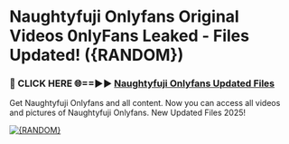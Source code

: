 # Naughtyfuji Onlyfans Original Videos 0nlyFans Leaked - Files Updated! ({RANDOM})

<h3>🔴 CLICK HERE 🌐==►► <a href="https://betterlinks.top/A2PfLJ" rel="nofollow">Naughtyfuji Onlyfans Updated Files</a></h3>

Get Naughtyfuji Onlyfans and all content. Now you can access all videos and pictures of Naughtyfuji Onlyfans. New Updated Files 2025!

[![{RANDOM}](https://i.imgur.com/ppqm5kG.gif)](https://betterlinks.top/A2PfLJ)